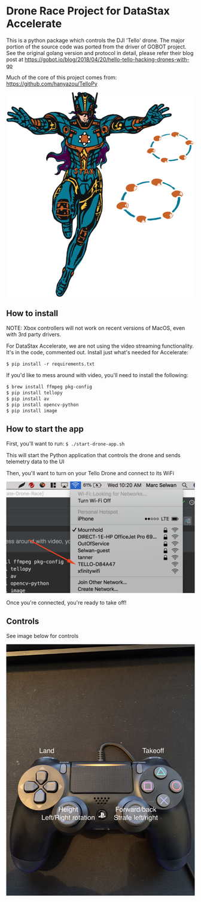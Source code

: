 # Drone Race Project for DataStax Accelerate

This is a python package which controls the DJI 'Tello' drone. The major portion of the source
code was ported from the driver of GOBOT project. See the original golang version and protocol in
detail, please refer their blog post at
https://gobot.io/blog/2018/04/20/hello-tello-hacking-drones-with-go

Much of the core of this project comes from: https://github.com/hanyazou/TelloPy



![photo](files/da-mascot.png)

## How to install

NOTE: Xbox controllers will not work on recent versions of MacOS, even with 3rd party drivers. 

For DataStax Accelerate, we are not using the video streaming functionality. It's in the code, commented out. Install just what's needed for Accelerate:

```
$ pip install -r requirements.txt
```

If you'd like to mess around with video, you'll need to install the following:


```
$ brew install ffmpeg pkg-config
$ pip install tellopy
$ pip install av
$ pip install opencv-python
$ pip install image
```

## How to start the app

First, you'll want to run: `$ ./start-drone-app.sh`

This will start the Python application that controls the drone and sends telemetry data to the UI

Then, you'll want to turn on your Tello Drone and connect to its WiFi

![photo](files/tello-wifi.png)

Once you're connected, you're ready to take off! 


## Controls

See image below for controls 

![photo](files/controls.jpeg)
 

 
